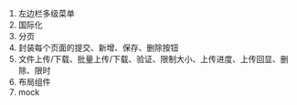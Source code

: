 1. 左边栏多级菜单
2. 国际化
3. 分页
4. 封装每个页面的提交、新增、保存、删除按钮
5. 文件上传/下载、批量上传/下载、验证、限制大小、上传进度、上传回显、删除、限时
6. 布局组件
7. mock
